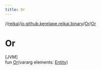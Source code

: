 ```yaml
---
title: Or
---
```

//[reikai](../../../index.html)/[io.github.kerelape.reikai.binary](../index.html)/[Or](index.html)/[Or](-or.html)



# Or



[JVM]\
fun [Or](-or.html)(vararg elements: [Entity](../../io.github.kerelape.reikai.core/-entity/index.html))




